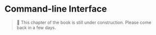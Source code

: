 # Command-line Interface

>
> &#x1F6A7; This chapter of the book is still under construction. 
> Please come back in a few days.
>